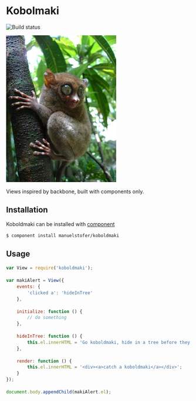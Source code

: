 # Kobolmaki

![Build status](https://api.travis-ci.org/manuelstofer/koboldmaki.png)

![image](resources/koboldmaki.jpg)

Views inspired by backbone, built with components only.

## Installation

Koboldmaki can be installed with [component](https://github.com/component/component)
```bash
$ component install manuelstofer/koboldmaki
```

## Usage

```Javascript
var View = require('koboldmaki');

var makiAlert = View({
    events: {
        'clicked a': 'hideInTree'
    },

    initialize: function () {
        // do something
    },

    hideInTree: function () {
        this.el.innerHTML = 'Go koboldmaki, hide in a tree before they catch you!';
    },

    render: function () {
        this.el.innerHTML = '<div><a>catch a koboldmaki</a></div>';
    }
});

document.body.appendChild(makiAlert.el);


```